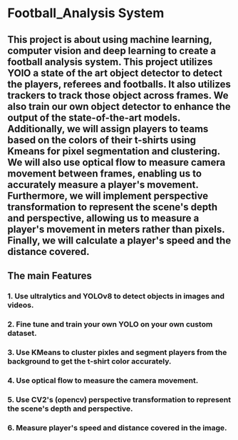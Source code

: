 # Football_Analysis System

## This project is about using machine learning, computer vision and deep learning to create a football analysis system. This project utilizes YOlO a state of the art object detector to detect the players, referees and footballs. It also utilizes trackers to track those object across frames. We also train our own object detector to enhance the output of the state-of-the-art models.  Additionally, we will assign players to teams based on the colors of their t-shirts using Kmeans for pixel segmentation and clustering. We will also use optical flow to measure camera movement between frames, enabling us to accurately measure a player's movement. Furthermore, we will implement perspective transformation to represent the scene's depth and perspective, allowing us to measure a player's movement in meters rather than pixels. Finally, we will calculate a player's speed and the distance covered.

## The main Features
### 1. Use ultralytics and YOLOv8 to detect objects in images and videos.
### 2. Fine tune and train your own YOLO on your own custom dataset.
### 3. Use KMeans to cluster pixles and segment players from the background to get the t-shirt color accurately. 
### 4. Use optical flow to measure the camera movement. 
### 5. Use CV2's (opencv) perspective transformation to represent the scene's depth and perspective. 
### 6. Measure player's speed and distance covered in the image. 